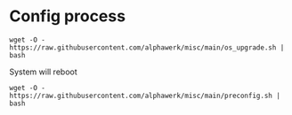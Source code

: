 # Config process

`wget -O - https://raw.githubusercontent.com/alphawerk/misc/main/os_upgrade.sh | bash`

System will reboot

`wget -O - https://raw.githubusercontent.com/alphawerk/misc/main/preconfig.sh | bash`

